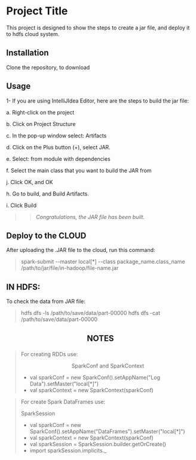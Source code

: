 # Project Title
This project is designed to show the steps to create a jar file,
and deploy it to hdfs cloud system.

## Installation

Clone the repository, to download

## Usage

1- If you are using IntelliJIdea Editor, here are the steps to build the jar file:

 a. Right-click on the project

 b. Click on Project Structure

 c. In the pop-up window select: Artifacts

 d. Click on the Plus button (+), select JAR.

 e. Select: from module with dependencies

 f. Select the main class that you want to build the JAR from

 j. Click OK, and OK

 h. Go to build, and Build Artifacts.

 i. Click Build

 >> *Congratulations, the JAR file has been built.*

## Deploy to the CLOUD

After uploading the .JAR file to the cloud, run this command:
> spark-submit --master local[*] --class package_name.class_name /path/to/jar/file/in-hadoop/file-name.jar

## IN HDFS:

To check the data from JAR file:
> hdfs dfs -ls /path/to/save/data/part-00000
> hdfs dfs -cat /path/to/save/data/part-00000

## <p align="center"> NOTES </p>


> For creating RDDs use:
>
> <p align="center">SparkConf and SparkContext </p>
> 
> - val sparkConf = new SparkConf().setAppName("Log Data").setMaster("local[*]")
> - val sparkContext = new SparkContext(sparkConf)

> For create Spark DataFrames use:
> 
> SparkSession
> 
> - val sparkConf = new SparkConf().setAppName("DataFrames").setMaster("local[*]")
> - val sparkContext = new SparkContext(sparkConf)
> - val sparkSession = SparkSession.builder.getOrCreate()
> - import sparkSession.implicits._
